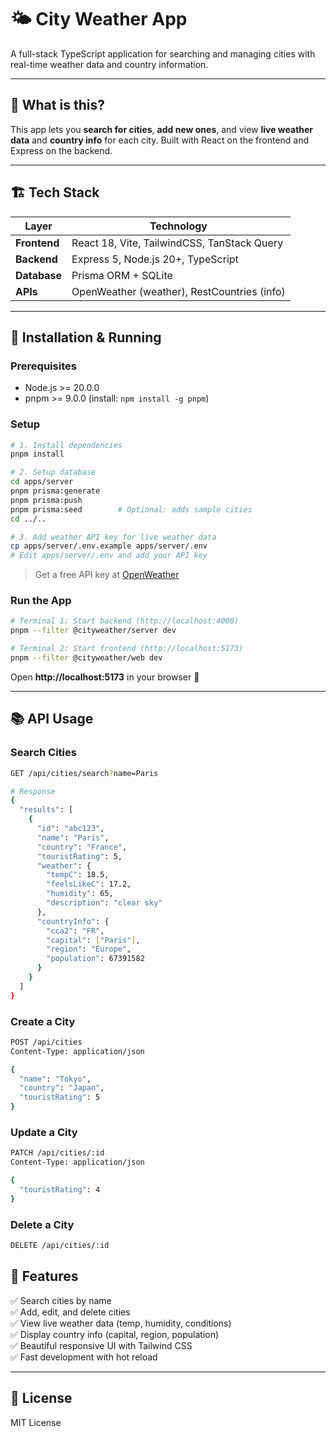 # 🌤️ City Weather App

A full-stack TypeScript application for searching and managing cities with real-time weather data and country information.

---

## 📖 What is this?

This app lets you **search for cities**, **add new ones**, and view **live weather data** and **country info** for each city. Built with React on the frontend and Express on the backend.

---

## 🏗️ Tech Stack

| Layer        | Technology                                  |
| ------------ | ------------------------------------------- |
| **Frontend** | React 18, Vite, TailwindCSS, TanStack Query |
| **Backend**  | Express 5, Node.js 20+, TypeScript          |
| **Database** | Prisma ORM + SQLite                         |
| **APIs**     | OpenWeather (weather), RestCountries (info) |

---

## 🚀 Installation & Running

### Prerequisites

- Node.js >= 20.0.0
- pnpm >= 9.0.0 (install: `npm install -g pnpm`)

### Setup

```bash
# 1. Install dependencies
pnpm install

# 2. Setup database
cd apps/server
pnpm prisma:generate
pnpm prisma:push
pnpm prisma:seed        # Optional: adds sample cities
cd ../..

# 3. Add weather API key for live weather data
cp apps/server/.env.example apps/server/.env
# Edit apps/server/.env and add your API key
```

> Get a free API key at [OpenWeather](https://openweathermap.org/api)

### Run the App

```bash
# Terminal 1: Start backend (http://localhost:4000)
pnpm --filter @cityweather/server dev

# Terminal 2: Start frontend (http://localhost:5173)
pnpm --filter @cityweather/web dev
```

Open **http://localhost:5173** in your browser 🎉

---

## 📚 API Usage

### Search Cities

```bash
GET /api/cities/search?name=Paris

# Response
{
  "results": [
    {
      "id": "abc123",
      "name": "Paris",
      "country": "France",
      "touristRating": 5,
      "weather": {
        "tempC": 18.5,
        "feelsLikeC": 17.2,
        "humidity": 65,
        "description": "clear sky"
      },
      "countryInfo": {
        "cca2": "FR",
        "capital": ["Paris"],
        "region": "Europe",
        "population": 67391582
      }
    }
  ]
}
```

### Create a City

```bash
POST /api/cities
Content-Type: application/json

{
  "name": "Tokyo",
  "country": "Japan",
  "touristRating": 5
}
```

### Update a City

```bash
PATCH /api/cities/:id
Content-Type: application/json

{
  "touristRating": 4
}
```

### Delete a City

```bash
DELETE /api/cities/:id
```

## 🎨 Features

✅ Search cities by name  
✅ Add, edit, and delete cities  
✅ View live weather data (temp, humidity, conditions)  
✅ Display country info (capital, region, population)  
✅ Beautiful responsive UI with Tailwind CSS  
✅ Fast development with hot reload

---

## 📝 License

MIT License
